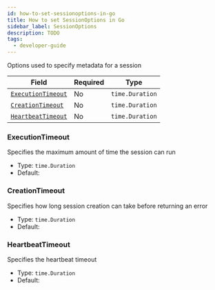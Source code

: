 ```yaml
---
id: how-to-set-sessionoptions-in-go
title: How to set SessionOptions in Go
sidebar_label: SessionOptions
description: TODO
tags:
  - developer-guide
---
```


Options used to specify metadata for a session

| Field                                   | Required | Type            |
| --------------------------------------- | -------- | --------------- |
| [`ExecutionTimeout`](#executiontimeout) | No       | `time.Duration` |
| [`CreationTimeout`](#creationtimeout)   | No       | `time.Duration` |
| [`HeartbeatTimeout`](#heartbeattimeout) | No       | `time.Duration` |

### ExecutionTimeout

Specifies the maximum amount of time the session can run

- Type: `time.Duration`
- Default:

### CreationTimeout

Specifies how long session creation can take before returning an error

- Type: `time.Duration`
- Default:

### HeartbeatTimeout

Specifies the heartbeat timeout

- Type: `time.Duration`
- Default:
